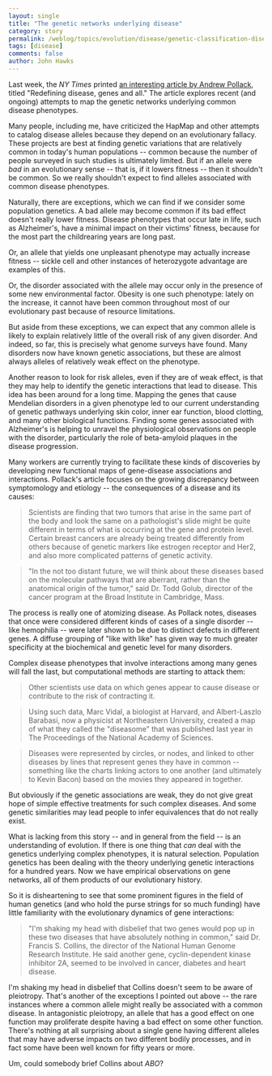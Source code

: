 ```yaml
---
layout: single 
title: "The genetic networks underlying disease" 
category: story
permalink: /weblog/topics/evolution/disease/genetic-classification-disease-genes-2008.html
tags: [disease] 
comments: false 
author: John Hawks 
---
```



<p>
Last week, the <i>NY Times</i> printed <a href="http://www.nytimes.com/2008/05/06/health/research/06dise.html">an interesting article by Andrew Pollack</a>, titled "Redefining disease, genes and all." The article explores recent (and ongoing) attempts to map the genetic networks underlying common disease phenotypes. 
</p>

<p>
Many people, including me, have criticized the HapMap and other attempts to catalog disease alleles because they depend on an evolutionary fallacy. These projects are best at finding genetic variations that are relatively common in today's human populations -- common because the number of people surveyed in such studies is ultimately limited. But if an allele were <i>bad</i> in an evolutionary sense -- that is, if it lowers fitness -- then it shouldn't be common. So we really shouldn't expect to find alleles associated with common disease phenotypes. 
</p>

<p>
Naturally, there are exceptions, which we can find if we consider some population genetics. A bad allele may become common if its bad effect doesn't really lower fitness. Disease phenotypes that occur late in life, such as Alzheimer's, have a minimal impact on their victims' fitness, because for the most part the childrearing years are long past. 
</p>

<p>
Or, an allele that yields one unpleasant phenotype may actually increase fitness -- sickle cell and other instances of heterozygote advantage are examples of this. 
</p>

<p>
Or, the disorder associated with the allele may occur only in the presence of some new environmental factor. Obesity is one such phenotype: lately on the increase, it cannot have been common throughout most of our evolutionary past because of resource limitations. 
</p>

<p>
But aside from these exceptions, we can expect that any common allele is likely to explain relatively little of the overall risk of any given disorder. And indeed, so far, this is precisely what genome surveys have found. Many disorders now have known genetic associations, but these are almost always alleles of relatively weak effect on the phenotype. 
</p>

<p>
Another reason to look for risk alleles, even if they are of weak effect, is that they may help to identify the genetic interactions that lead to disease. This idea has been around for a long time. Mapping the genes that cause Mendelian disorders in a given phenotype led to our current understanding of genetic pathways underlying skin color, inner ear function, blood clotting, and many other biological functions. Finding some genes associated with Alzheimer's is helping to unravel the physiological observations on people with the disorder, particularly the role of beta-amyloid plaques in the disease progression. 
</p>

<p>
Many workers are currently trying to facilitate these kinds of discoveries by developing new functional maps of gene-disease associations and interactions. Pollack's article focuses on the growing discrepancy between symptomology and etiology -- the consequences of a disease and its causes: 
</p>

<blockquote>Scientists are finding that two tumors that arise in the same part of the body and look the same on a pathologist's slide might be quite different in terms of what is occurring at the gene and protein level. Certain breast cancers are already being treated differently from others because of genetic markers like estrogen receptor and Her2, and also more complicated patterns of genetic activity.</blockquote>

<blockquote>"In the not too distant future, we will think about these diseases based on the molecular pathways that are aberrant, rather than the anatomical origin of the tumor," said Dr. Todd Golub, director of the cancer program at the Broad Institute in Cambridge, Mass.</blockquote>

<p>
The process is really one of atomizing disease. As Pollack notes, diseases that once were considered different kinds of cases of a single disorder -- like hemophilia -- were later shown to be due to distinct defects in different genes. A diffuse grouping of "like with like" has given way to much greater specificity at the biochemical and genetic level for many disorders. 
</p>

<p>
Complex disease phenotypes that involve interactions among many genes will fall the last, but computational methods are starting to attack them: 
</p>

<blockquote>Other scientists use data on which genes appear to cause disease or contribute to the risk of contracting it.</blockquote>

<blockquote>Using such data, Marc Vidal, a biologist at Harvard, and Albert-Laszlo Barabasi, now a physicist at Northeastern University, created a map of what they called the "diseasome" that was published last year in The Proceedings of the National Academy of Sciences.</blockquote>

<blockquote>Diseases were represented by circles, or nodes, and linked to other diseases by lines that represent genes they have in common -- something like the charts linking actors to one another (and ultimately to Kevin Bacon) based on the movies they appeared in together.</blockquote>

<p>
But obviously if the genetic associations are weak, they do not give great hope of simple effective treatments for such complex diseases. And some genetic similarities may lead people to infer equivalences that do not really exist. 
</p>

<p>
What is lacking from this story -- and in general from the field -- is an understanding of evolution. If there is one thing that <i>can</i> deal with the genetics underlying complex phenotypes, it is natural selection. Population genetics has been dealing with the theory underlying genetic interactions for a hundred years. Now we have empirical observations on gene networks, all of them products of our evolutionary history. 
</p>

<p>
So it is disheartening to see that some prominent figures in the field of human genetics (and who hold the purse strings for so much funding) have little familiarity with the evolutionary dynamics of gene interactions:
</p>

<blockquote>"I'm shaking my head with disbelief that two genes would pop up in these two diseases that have absolutely nothing in common," said Dr. Francis S. Collins, the director of the National Human Genome Research Institute. He said another gene, cyclin-dependent kinase inhibitor 2A, seemed to be involved in cancer, diabetes and heart disease.</blockquote>

<p>
I'm shaking my head in disbelief that Collins doesn't seem to be aware of  pleiotropy. That's another of the exceptions I pointed out above -- the rare instances where a common allele might really be associated with a common disease.  In antagonistic pleiotropy, an allele that has a good effect on one function may proliferate despite having a bad effect on some other function. There's nothing at all surprising about a single gene having different alleles that may have adverse impacts on two different bodily processes, and in fact some have been well known for fifty years or more. 
</p>

<p>
Um, could somebody brief Collins about <i>ABO</i>?
</p>


